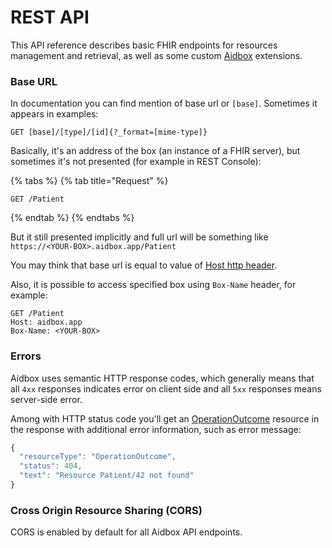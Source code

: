 # REST API

This API reference describes basic FHIR endpoints for resources management and retrieval, as well as some custom [Aidbox](https://www.health-samurai.io/aidbox) extensions.

### Base URL

In documentation you can find mention of base url or `[base]`. Sometimes it appears in examples:

```
GET [base]/[type]/[id]{?_format=[mime-type]}
```

Basically, it's an address of the box \(an instance of a FHIR server\), but sometimes it's not presented \(for example in REST Console\):

{% tabs %}
{% tab title="Request" %}
```text
GET /Patient
```
{% endtab %}
{% endtabs %}

But it still presented implicitly and full url will be something like `https://<YOUR-BOX>.aidbox.app/Patient`

You may think that base url is equal to value of [Host http header](https://developer.mozilla.org/en-US/docs/Web/HTTP/Headers/Host). 

Also, it is possible to access specified box using `Box-Name` header, for example:

```text
GET /Patient
Host: aidbox.app
Box-Name: <YOUR-BOX>
```

### Errors

Aidbox uses semantic HTTP response codes, which generally means that all `4xx` responses indicates error on client side and all `5xx` responses means server-side error.

Among with HTTP status code you'll get an [OperationOutcome](https://www.hl7.org/fhir/operationoutcome.html) resource in the response with additional error information, such as error message:

```javascript
{
  "resourceType": "OperationOutcome",
  "status": 404,
  "text": "Resource Patient/42 not found"
}
```

### Cross Origin Resource Sharing \(CORS\)

CORS is enabled by default for all Aidbox API endpoints.



